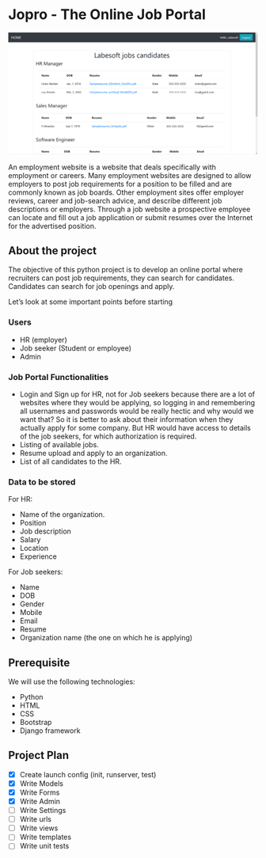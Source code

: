 # Jopro - The Online Job Portal

![img.png](img.png)

An employment website is a website that deals specifically with employment 
or careers. Many employment websites are designed to allow employers to post 
job requirements for a position to be filled and are commonly known as job 
boards. Other employment sites offer employer reviews, career and job-search 
advice, and describe different job descriptions or employers. Through a job 
website a prospective employee can locate and fill out a job application or 
submit resumes over the Internet for the advertised position.

## About the project

The objective of this python project is to develop an online portal where 
recruiters can post job requirements, they can search for candidates. 
Candidates can search for job openings and apply.

Let’s look at some important points before starting

### Users

- HR (employer)
- Job seeker (Student or employee)
- Admin

### Job Portal Functionalities

- Login and Sign up for HR, not for Job seekers because there are a lot of 
   websites where they would be applying, so logging in and remembering all 
   usernames and passwords would be really hectic and why would we want that?
   So it is better to ask about their information when they actually apply 
   for some company. But HR would have access to details of the job seekers, 
   for which authorization is required.
- Listing of available jobs.
- Resume upload and apply to an organization.
- List of all candidates to the HR.

### Data to be stored

For HR:

- Name of the organization.
- Position
- Job description
- Salary
- Location
- Experience

For Job seekers:

- Name
- DOB
- Gender
- Mobile
- Email
- Resume
- Organization name (the one on which he is applying)

## Prerequisite

We will use the following technologies:

- Python
- HTML
- CSS
- Bootstrap
- Django framework

## Project Plan

- [x] Create launch config (init, runserver, test)
- [x] Write Models
- [x] Write Forms
- [x] Write Admin
- [ ] Write Settings
- [ ] Write urls
- [ ] Write views
- [ ] Write templates
- [ ] Write unit tests

